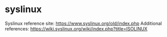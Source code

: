 # syslinux
Syslinux reference site:
https://www.syslinux.org/old/index.php
Additional  references: 
https://wiki.syslinux.org/wiki/index.php?title=ISOLINUX
